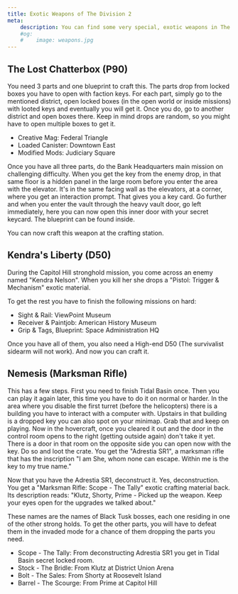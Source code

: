 ```yaml
---
title: Exotic Weapons of The Division 2
meta:
    description: You can find some very special, exotic weapons in The Division 2. How and where, is described on this page.
    #og:
    #    image: weapons.jpg 
---
```


## The Lost Chatterbox (P90)

You need 3 parts and one blueprint to craft this. The parts drop from locked boxes you have to open with faction keys. For each part, simply go to the mentioned district, open locked boxes (in the open world or inside missions) with looted keys and eventually you will get it. Once you do, go to another district and open boxes there. Keep in mind drops are random, so you might have to open multiple boxes to get it.

- Creative Mag: Federal Triangle
- Loaded Canister: Downtown East
- Modified Mods: Judiciary Square

Once you have all three parts, do the Bank Headquarters main mission on challenging difficulty. When you get the key from the enemy drop, in that same floor is a hidden panel in the large room before you enter the area with the elevator. It's in the same facing wall as the elevators, at a corner, where you get an interaction prompt. That gives you a key card. Go further and when you enter the vault through the heavy vault door, go left immediately, here you can now open this inner door with your secret keycard. The blueprint can be found inside.

You can now craft this weapon at the crafting station.

## Kendra's Liberty (D50)

During the Capitol Hill stronghold mission, you come across an enemy named "Kendra Nelson". When you kill her she drops a "Pistol: Trigger & Mechanism" exotic material.

To get the rest you have to finish the following missions on hard:

* Sight & Rail: ViewPoint Museum
* Receiver & Paintjob: American History Museum
* Grip & Tags, Blueprint: Space Administration HQ

Once you have all of them, you also need a High-end D50 (The survivalist sidearm will not work). And now you can craft it.

## Nemesis (Marksman Rifle)

This has a few steps. First you need to finish Tidal Basin once. Then you can play it again later, this time you have to do it on normal or harder. In the area where you disable the first turret (before the helicopters) there is a building you have to interact with a computer with. Upstairs in that building is a dropped key you can also spot on your minimap. Grab that and keep on playing. Now in the hovercraft, once you cleared it out and the door in the control room opens to the right (getting outside again) don't take it yet. There is a door in that room on the opposite side you can open now with the key. Do so and loot the crate. You get the "Adrestia SR1", a marksman rifle that has the inscription "I am She, whom none can escape. Within me is the key to my true name."

Now that you have the Adrestia SR1, deconstruct it. Yes, deconstruction. You get a "Marksman Rifle: Scope - The Tally" exotic crafting material back. Its description reads: "Klutz, Shorty, Prime - Picked up the weapon. Keep your eyes open for the upgrades we talked about."

These names are the names of Black Tusk bosses, each one residing in one of the other strong holds. To get the other parts, you will have to defeat them in the invaded mode for a chance of them dropping the parts you need.

* Scope - The Tally: From deconstructing Adrestia SR1 you get in Tidal Basin secret locked room.
* Stock - The Bridle: From Klutz at District Union Arena
* Bolt - The Sales: From Shorty at Roosevelt Island
* Barrel - The Scourge: From Prime at Capitol Hill

